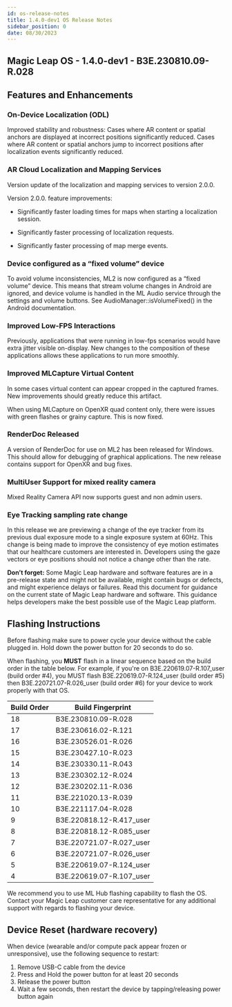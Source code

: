 ```yaml
---
id: os-release-notes
title: 1.4.0-dev1 OS Release Notes
sidebar_position: 0
date: 08/30/2023
---
```


## Magic Leap OS - 1.4.0-dev1 - B3E.230810.09-R.028

## Features and Enhancements

### On-Device Localization (ODL)

Improved stability and robustness: Cases where AR content or spatial anchors are displayed at incorrect positions significantly reduced. Cases where AR content or spatial anchors jump to incorrect positions after localization events significantly reduced. 

### AR Cloud Localization and Mapping Services

Version update of the localization and mapping services to version 2.0.0.

Version 2.0.0. feature improvements:

- Significantly faster loading times for maps when starting a localization session.

- Significantly faster processing of localization requests.

- Significantly faster processing of map merge events.

### Device configured as a “fixed volume” device

To avoid volume inconsistencies, ML2 is now configured as a “fixed volume” device. This means that stream volume changes in Android are ignored, and device volume is handled in the ML Audio service through the settings and volume buttons. See AudioManager::isVolumeFixed() in the Android documentation.

### Improved Low-FPS Interactions

Previously, applications that were running in low-fps scenarios would have extra jitter visible on-display. New changes to the composition of these applications allows these applications to run more smoothly.

### Improved MLCapture Virtual Content

In some cases virtual content can appear cropped in the captured frames. New improvements should greatly reduce this artifact.

When using MLCapture on OpenXR quad content only, there were issues with green flashes or grainy capture. This is now fixed.

### RenderDoc Released

A version of RenderDoc for use on ML2 has been released for Windows. This should allow for debugging of graphical applications. The new release contains support for OpenXR and bug fixes.

### MultiUser Support for mixed reality camera

Mixed Reality Camera API now supports guest and non admin users.

### Eye Tracking sampling rate change

In this release we are previewing a change of the eye tracker from its previous dual exposure mode to a single exposure system at 60Hz. This change is being made to improve the consistency of eye motion estimates that our healthcare customers are interested in. Developers using the gaze vectors or eye positions should not notice a change other than the rate.

**Don’t forget:** Some Magic Leap hardware and software features are in a pre-release state and might not be available, might contain bugs or defects, and might experience delays or failures. Read this document for guidance on the current state of Magic Leap hardware and software. This guidance helps developers make the best possible use of the Magic Leap platform.

## Flashing Instructions

Before flashing make sure to power cycle your device without the cable plugged in. Hold down the power button for 20 seconds to do so. 

When flashing, you **MUST** flash in a linear sequence based on the build order in the table below. For example, if you're on B3E.220619.07-R.107_user (build order #4), you MUST flash B3E.220619.07-R.124_user (build order #5) then B3E.220721.07-R.026_user (build order #6) for your device to work properly with that OS.

| Build Order | Build Fingerprint        |
| ----------- | ------------------------ |
| 18          | B3E.230810.09-R.028      | 
| 17          | B3E.230616.02-R.121      |
| 16          | B3E.230526.01-R.026      |
| 15          | B3E.230427.10-R.023      |
| 14          | B3E.230330.11-R.043      |
| 13          | B3E.230302.12-R.024      |
| 12          | B3E.230202.11-R.036      |
| 11          | B3E.221020.13-R.039      |
| 10          | B3E.221117.04-R.028      |
| 9           | B3E.220818.12-R.417_user |
| 8           | B3E.220818.12-R.085_user |
| 7           | B3E.220721.07-R.027_user |
| 6           | B3E.220721.07-R.026_user |
| 5           | B3E.220619.07-R.124_user |
| 4           | B3E.220619.07-R.107_user |

We recommend you to use ML Hub flashing capability to flash the OS. Contact your Magic Leap customer care representative for any additional support with regards to flashing your device.

## Device Reset (hardware recovery)

When device (wearable and/or compute pack appear frozen or unresponsive), use the following sequence to restart:

1. Remove USB-C cable from the device
2. Press and Hold the power button for at least 20 seconds
3. Release the power button
4. Wait a few seconds, then restart the device by tapping/releasing power button again


